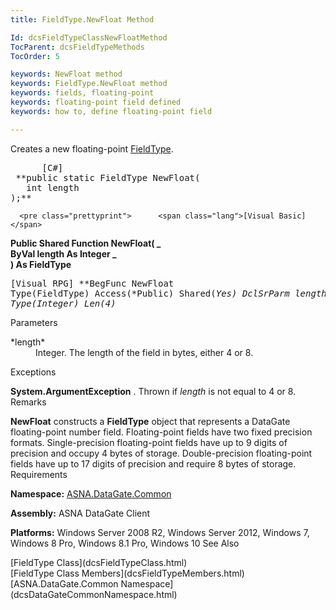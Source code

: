 ```yaml
---
title: FieldType.NewFloat Method

Id: dcsFieldTypeClassNewFloatMethod
TocParent: dcsFieldTypeMethods
TocOrder: 5

keywords: NewFloat method
keywords: FieldType.NewFloat method
keywords: fields, floating-point
keywords: floating-point field defined
keywords: how to, define floating-point field

---
```


Creates a new floating-point [ FieldType](dcsFieldTypeClass.html).
<pre class="prettyprint">      <span class="lang">[C#]</span>
 **public static FieldType NewFloat(<br />   int length<br />);**  </pre>
      <pre class="prettyprint">      <span class="lang">[Visual Basic] </span>
 **Public Shared Function NewFloat( _<br />   ByVal length As Integer _<br />) As FieldType**  </pre>
      <pre class="prettyprint">
        <span class="lang">[Visual RPG]</span>
 **BegFunc NewFloat Type(FieldType) Access(*Public) Shared(*Yes)
   DclSrParm length Type(*Integer) Len(4)** 
      </pre>

Parameters

<dl>
        <dt>
 *length* 
        </dt>
        <dd>Integer.  The length of the field in bytes, either 4 or 8.
					</dd>
</dl>

Exceptions

**System.ArgumentException** . Thrown if *length* is not equal to 4 or 8.
Remarks

**NewFloat** constructs a **FieldType** object that represents a DataGate floating-point number field. Floating-point fields have two fixed precision formats. Single-precision floating-point fields have up to 9 digits of precision and occupy 4 bytes of storage. Double-precision floating-point fields have up to 17 digits of precision and require 8 bytes of storage.
Requirements

**Namespace:** [ASNA.DataGate.Common](dcsDataGateCommonNamespace.html)

<span> **Assembly:** ASNA DataGate Client</span> 

**Platforms:** Windows Server 2008 R2, Windows Server 2012, Windows 7, Windows 8 Pro, Windows 8.1 Pro, Windows 10
See Also

<dl />
      [FieldType Class](dcsFieldTypeClass.html)
      <br />
      [FieldType Class Members](dcsFieldTypeMembers.html)
      <br />
      [ASNA.DataGate.Common Namespace](dcsDataGateCommonNamespace.html)

